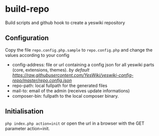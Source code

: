 # build-repo
Build scripts and github hook to create a yeswiki repository

## Configuration
Copy the file `repo.config.php.sample` to `repo.config.php` and change the values according to your config
 - config-address: file or url containing a config json for all yeswiki parts (core, extensions, themes). *by default https://raw.githubusercontent.com/YesWiki/yeswiki-config-repo/master/repo.config.json*
 - repo-path: local fullpath for the generated files
 - mail-to: email of the admin (receives update informations)
 - composer-bin: fullpath to the local composer binary.

## Initialisation
`php index.php action=init`
or
open the url in a browser with the GET parameter action=init.
